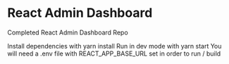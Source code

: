 # React Admin Dashboard

Completed React Admin Dashboard Repo

Install dependencies with yarn install
Run in dev mode with yarn start
You will need a .env file with REACT_APP_BASE_URL set in order to run / build